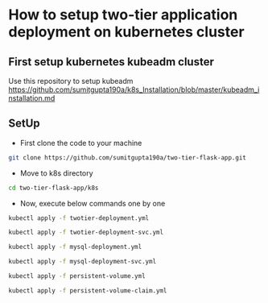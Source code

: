 # How to setup two-tier application deployment on kubernetes cluster
## First setup kubernetes kubeadm cluster
Use this repository to setup kubeadm https://github.com/sumitgupta190a/k8s_Installation/blob/master/kubeadm_installation.md

## SetUp
- First clone the code to your machine
```bash
git clone https://github.com/sumitgupta190a/two-tier-flask-app.git
```
- Move to k8s directory
```bash
cd two-tier-flask-app/k8s
```
- Now, execute below commands one by one
```bash
kubectl apply -f twotier-deployment.yml
```
```bash
kubectl apply -f twotier-deployment-svc.yml
```
```bash
kubectl apply -f mysql-deployment.yml
```
```bash
kubectl apply -f mysql-deployment-svc.yml
```
```bash
kubectl apply -f persistent-volume.yml
```
```bash
kubectl apply -f persistent-volume-claim.yml
```
